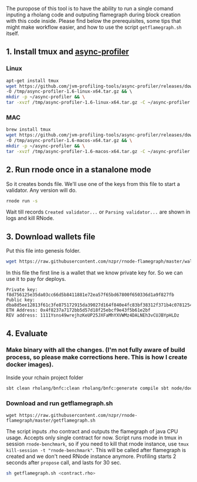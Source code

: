 The puropose of this tool is to have the ability to run a single comand inputing a rholang code and outputing flamegraph during block creation with this code inside.
Please find below the prerequisites, some tips that might make workflow easier, and how to use the script `getflamegraph.sh` itself.

## 1. Install tmux and [async-profiler](https://github.com/jvm-profiling-tools/async-profiler)
### Linux
```sh
apt-get install tmux
wget https://github.com/jvm-profiling-tools/async-profiler/releases/download/v1.6/async-profiler-1.6-linux-x64.tar.gz \
-O /tmp/async-profiler-1.6-linux-x64.tar.gz && \ 
mkdir -p ~/async-profiler && \
tar -xvzf /tmp/async-profiler-1.6-linux-x64.tar.gz -C ~/async-profiler
```
### MAC 
```sh
brew install tmux
wget https://github.com/jvm-profiling-tools/async-profiler/releases/download/v1.6/async-profiler-1.6-macos-x64.tar.gz \
-O /tmp/async-profiler-1.6-macos-x64.tar.gz && \
mkdir -p ~/async-profiler && \
tar -xvzf /tmp/async-profiler-1.6-macos-x64.tar.gz -C ~/async-profiler
```

## 2. Run rnode once in a stanalone mode 
So it creates bonds file. We'll use one of the keys from this file to start a validator. Any version will do.

```sh
rnode run -s
```
Wait till records `Created validator...` or `Parsing validator...` are shown in logs and kill RNode.

## 3. Download wallets file
Put this file into genesis folder.

```sh
wget https://raw.githubusercontent.com/nzpr/rnode-flamegraph/master/wallets.txt
```

In this file the first line is a wallet that we know private key for. So we can use it to pay for deploys.

```
Private key: f8d756125e35da03cc66d5b8411881e72ea57f65bd67800f650336d1a9f827fb
Public key:  dba8d5ee12813f61c3fe875172915da39027d164f840e4fc83bf38312f371b4c07812549d9a5ad06ccd8aa40e03cecaf794357848298933db11445ee64c39b5f
ETH Address: 0x4f8237a7172bb5d57d18f25ebcf9e43f5b61e2bf
REV address: 1111Ysns49wrejhzKeUP25JXFaMhYXVWMz4DALNEh3vCUJBYpHLDz
```

## 4. Evaluate 

### Make binary with all the changes. (I'm not fully aware of build process, so please make corrections here. This is how I create docker images).
Inside your rchain project folder
```sh
sbt clean rholang/bnfc:clean rholang/bnfc:generate compile sbt node/docker:publishLocal
```

### Download and run getflamegraph.sh
```
wget https://raw.githubusercontent.com/nzpr/rnode-flamegraph/master/getflamegraph.sh
```

The script inputs .rho contract and outputs the flamegraph of java CPU usage. 
Accepts only single contract for now.
Script runs rnode in tmux in session `rnode-benchmark`, so if you need to kill that rnode instance, 
use `tmux kill-session -t "rnode-benchmark"`. This will be called after flamegraph is created and we don't need RNode instance anymore.
Profiling starts 2 seconds after `propose` call, and lasts for 30 sec. 

```sh 
sh getflamegraph.sh <contract.rho>
```
